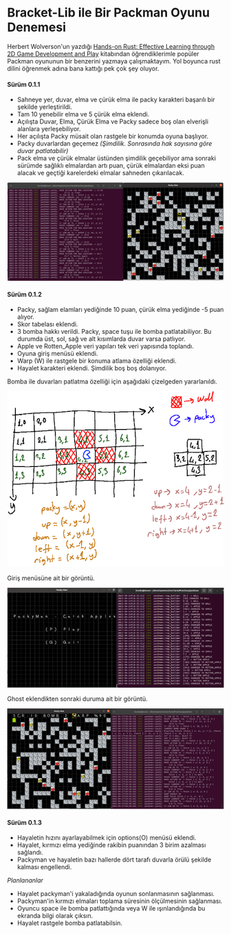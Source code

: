 # Bracket-Lib ile Bir Packman Oyunu Denemesi

Herbert Wolverson'un yazdığı [Hands-on Rust: Effective Learning through 2D Game Development and Play](https://www.amazon.com/Hands-Rust-Effective-Learning-Development-dp-1680508164/dp/1680508164/) kitabından öğrendiklerimle popüler Packman oyununun bir benzerini yazmaya çalışmaktayım. Yol boyunca rust dilini öğrenmek adına bana kattığı pek çok şey oluyor.

#### Sürüm 0.1.1

- Sahneye yer, duvar, elma ve çürük elma ile packy karakteri başarılı bir şekilde yerleştirildi.
- Tam 10 yenebilir elma ve 5 çürük elma eklendi.
- Açılışta Duvar, Elma, Çürük Elma ve Packy sadece boş olan elverişli alanlara yerleşebiliyor.
- Her açılışta Packy müsait olan rastgele bir konumda oyuna başlıyor.
- Packy duvarlardan geçemez *(Şimdilik. Sonrasında hak sayısına göre duvar patlatabilir)*
- Pack elma ve çürük elmalar üstünden şimdilik geçebiliyor ama sonraki sürümde sağlıklı elmalardan artı puan, çürük elmalardan eksi puan alacak ve geçtiği karelerdeki elmalar sahneden çıkarılacak.

![../images/packman_1.png](../images/packman_1.png)

#### Sürüm 0.1.2

- Packy, sağlam elamları yediğinde 10 puan, çürük elma yediğinde -5 puan alıyor.
- Skor tabelası eklendi.
- 3 bomba hakkı verildi. Packy, space tuşu ile bomba patlatabiliyor. Bu durumda üst, sol, sağ ve alt kısımlarda duvar varsa patlıyor.
- Apple ve Rotten_Apple veri yapıları tek veri yapısında toplandı.
- Oyuna giriş menüsü eklendi.
- Warp (W) ile rastgele bir konuma atlama özelliği eklendi.
- Hayalet karakteri eklendi. Şimdilik boş boş dolanıyor.

Bomba ile duvarları patlatma özelliği için aşağıdaki çizelgeden yararlanıldı.

![../images/packman_2.png](../images/packman_2.png)

Giriş menüsüne ait bir görüntü.

![../images/packman_3.png](../images/packman_3.png)

Ghost eklendikten sonraki duruma ait bir görüntü.

![../images/packman_4.png](../images/packman_4.png)

#### Sürüm 0.1.3

- Hayaletin hızını ayarlayabilmek için options(O) menüsü eklendi.
- Hayalet, kırmızı elma yediğinde rakibin puanından 3 birim azalması sağlandı.
- Packyman ve hayaletin bazı hallerde dört tarafı duvarla örülü şekilde kalması engellendi.

*Planlananlar*

- Hayalet packyman'i yakaladığında oyunun sonlanmasının sağlanması.
- Packyman'in kırmızı elmaları toplama süresinin ölçülmesinin sağlanması.
- Oyuncu space ile bomba patlattığında veya W ile ışınlandığında bu ekranda bilgi olarak çıksın.
- Hayalet rastgele bomba patlatabilsin.